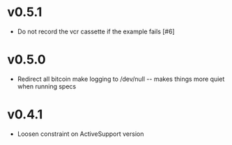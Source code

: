 # v0.5.1

- Do not record the vcr cassette if the example fails [#6]

# v0.5.0

- Redirect all bitcoin make logging to /dev/null -- makes things more quiet when running specs

# v0.4.1

- Loosen constraint on ActiveSupport version
